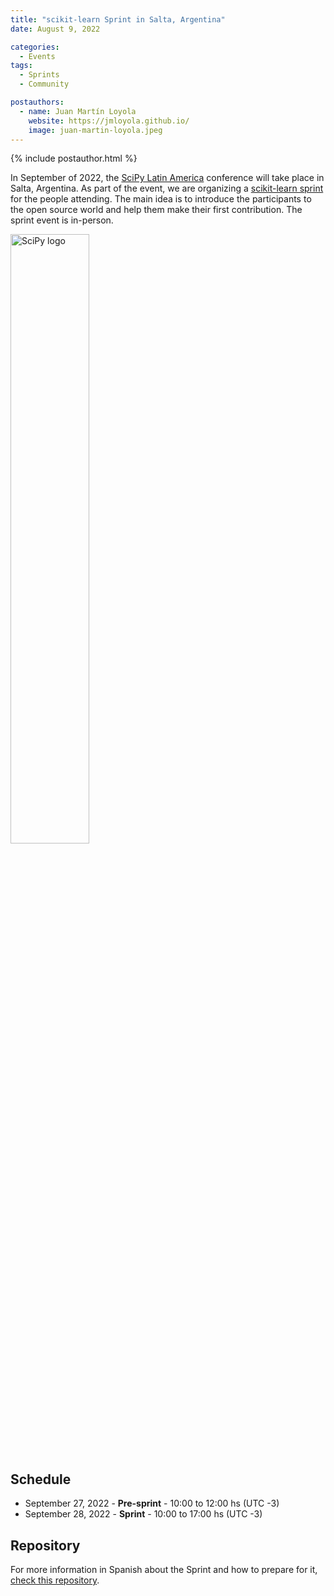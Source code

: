 ```yaml
---
title: "scikit-learn Sprint in Salta, Argentina"
date: August 9, 2022

categories:
  - Events
tags:
  - Sprints
  - Community

postauthors:
  - name: Juan Martín Loyola
    website: https://jmloyola.github.io/
    image: juan-martin-loyola.jpeg
---
```

<div>
  {% include postauthor.html %}
</div>

In September of 2022, the [SciPy Latin America](https://pythoncientifico.ar/) conference will take place in Salta, Argentina.
As part of the event, we are organizing a [scikit-learn sprint](https://pythoncientifico.ar/events/sprints/) for the people attending.
The main idea is to introduce the participants to the open source world and help them make their first contribution.  The sprint event is in-person.

<img src="https://pythoncientifico.ar/static/assets/images/scipy-la-2022_logo.png" alt="SciPy logo" width="50%" height="50%" >

## Schedule
- September 27, 2022 - **Pre-sprint** - 10:00 to 12:00 hs (UTC -3)
- September 28, 2022 - **Sprint** - 10:00 to 17:00 hs (UTC -3)

## Repository
For more information in Spanish about the Sprint and how to prepare for it, [check this repository](https://github.com/jmloyola/sklearn-sprint-argentina-2022).
